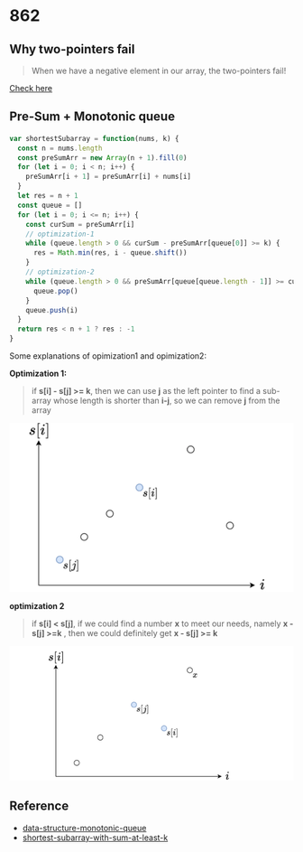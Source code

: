 # 862

## Why two-pointers fail

> When we have a negative element in our array, the two-pointers fail!

[Check here](https://leetcode.com/problems/shortest-subarray-with-sum-at-least-k/solutions/2496042/c-why-two-pointers-fail-deque-approach/)

## Pre-Sum + Monotonic queue

```js
var shortestSubarray = function(nums, k) {
  const n = nums.length
  const preSumArr = new Array(n + 1).fill(0)
  for (let i = 0; i < n; i++) {
    preSumArr[i + 1] = preSumArr[i] + nums[i]
  }
  let res = n + 1
  const queue = []
  for (let i = 0; i <= n; i++) {
    const curSum = preSumArr[i]
    // optimization-1
    while (queue.length > 0 && curSum - preSumArr[queue[0]] >= k) {
      res = Math.min(res, i - queue.shift())
    }
    // optimization-2
    while (queue.length > 0 && preSumArr[queue[queue.length - 1]] >= curSum) {
      queue.pop()
    }
    queue.push(i)
  }
  return res < n + 1 ? res : -1
}
```

Some explanations of opimization1 and opimization2:

**Optimization 1:**

> if **s[i] - s[j] >= k**, then we can use **j** as the left pointer to find a sub-array whose length is shorter than **i-j**, so we can remove **j** from the array

![](../assets/imgs/862-1.png)

**optimization 2**

> if **s[i] < s[j]**, if we could find a number **x** to meet our needs, namely **x - s[j] >=k** , then we could definitely get **x - s[j] >= k**

![](../assets/imgs/862-2.png)

## Reference

- [data-structure-monotonic-queue](https://jojozhuang.github.io/algorithm/data-structure-monotonic-queue/)
- [shortest-subarray-with-sum-at-least-k](https://leetcode.cn/problems/shortest-subarray-with-sum-at-least-k/solutions/1925036/liang-zhang-tu-miao-dong-dan-diao-dui-li-9fvh/)
